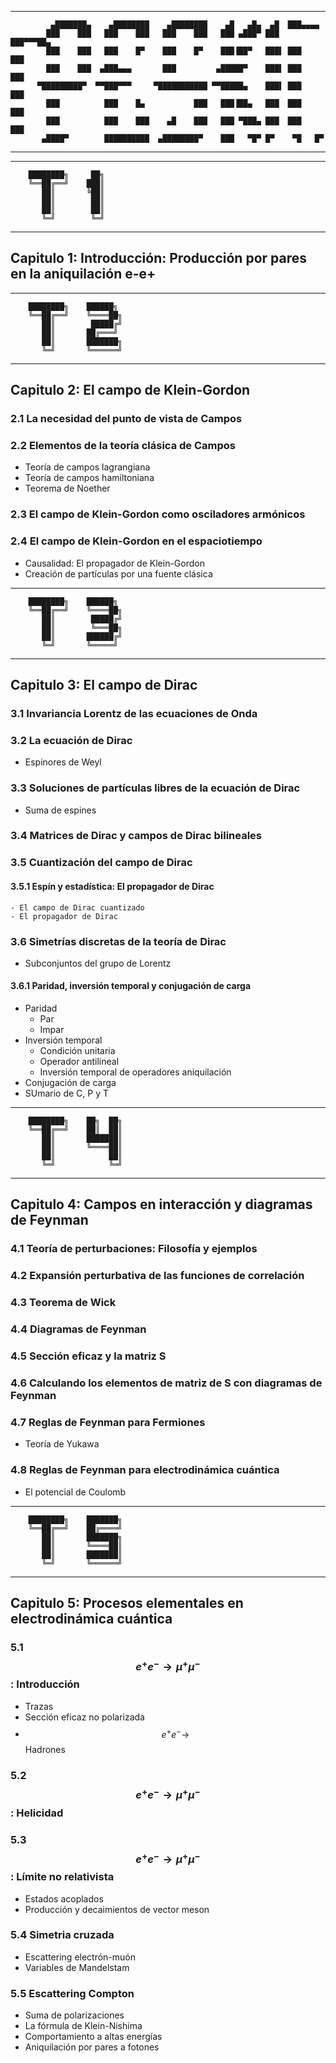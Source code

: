 
--------------------


             ▄███████▄    ▄████████    ▄████████    ▄█   ▄█▄  ▄█  ███▄▄▄▄
            ███    ███   ███    ███   ███    ███   ███ ▄███▀ ███  ███▀▀▀██▄
            ███    ███   ███    █▀    ███    █▀    ███▐██▀   ███▌ ███   ███
            ███    ███  ▄███▄▄▄       ███         ▄█████▀    ███▌ ███   ███
          ▀█████████▀  ▀▀███▀▀▀     ▀███████████ ▀▀█████▄    ███▌ ███   ███
            ███          ███    █▄           ███   ███▐██▄   ███  ███   ███
            ███          ███    ███    ▄█    ███   ███ ▀███▄ ███  ███   ███
           ▄████▀        ██████████  ▄████████▀    ███   ▀█▀ █▀    ▀█   █▀


--------------------

--------------------

        ████████╗     ██╗
        ╚══██╔══╝    ███║
           ██║       ╚██║
           ██║        ██║
           ██║        ██║
           ╚═╝        ╚═╝

--------------------

## Capitulo 1: Introducción: Producción por pares en la aniquilación e-e+

--------------------

        ████████╗    ██████╗
        ╚══██╔══╝    ╚════██╗
           ██║        █████╔╝
           ██║       ██╔═══╝
           ██║       ███████╗
           ╚═╝       ╚══════╝

--------------------

## Capitulo 2: El campo de Klein-Gordon

### 2.1 La necesidad del punto de vista de Campos

### 2.2 Elementos de la teoría clásica de Campos

- Teoría de campos lagrangiana
- Teoría de campos hamiltoniana
- Teorema de Noether

### 2.3 El campo de Klein-Gordon como osciladores armónicos

### 2.4 El campo de Klein-Gordon en el espaciotiempo

- Causalidad: El propagador de Klein-Gordon
- Creación de partículas por una fuente clásica

--------------------

        ████████╗    ██████╗
        ╚══██╔══╝    ╚════██╗
           ██║        █████╔╝
           ██║        ╚═══██╗
           ██║       ██████╔╝
           ╚═╝       ╚═════╝

--------------------

## Capitulo 3: El campo de Dirac

### 3.1 Invariancia Lorentz de las ecuaciones de Onda

### 3.2 La ecuación de Dirac

- Espinores de Weyl

### 3.3 Soluciones de partículas libres de la ecuación de Dirac

- Suma de espines

### 3.4 Matrices de Dirac y campos de Dirac bilineales

### 3.5 Cuantización del campo de Dirac

#### 3.5.1 Espín y estadística: El propagador de Dirac

	- El campo de Dirac cuantizado
	- El propagador de Dirac

### 3.6 Simetrías discretas de la teoría de Dirac

- Subconjuntos del grupo de Lorentz

#### 3.6.1 Paridad, inversión temporal y conjugación de carga

- Paridad
	- Par
	- Impar
- Inversión temporal
	- Condición unitaria
	- Operador antilineal
	- Inversión temporal de operadores aniquilación
- Conjugación de carga
- SUmario de C, P y T

--------------------

        ████████╗    ██╗  ██╗
        ╚══██╔══╝    ██║  ██║
           ██║       ███████║
           ██║       ╚════██║
           ██║            ██║
           ╚═╝            ╚═╝

--------------------

## Capitulo 4: Campos en interacción y diagramas de Feynman

### 4.1 Teoría de perturbaciones: Filosofía y ejemplos

### 4.2 Expansión perturbativa de las funciones de correlación

### 4.3 Teorema de Wick

### 4.4 Diagramas de Feynman

### 4.5 Sección eficaz y la matriz S

### 4.6 Calculando los elementos de matriz de S con diagramas de Feynman

### 4.7 Reglas de Feynman para Fermiones

- Teoría de Yukawa

### 4.8 Reglas de Feynman para electrodinámica cuántica

- El potencial de Coulomb

--------------------

        ████████╗    ███████╗
        ╚══██╔══╝    ██╔════╝
           ██║       ███████╗
           ██║       ╚════██║
           ██║       ███████║
           ╚═╝       ╚══════╝

--------------------

## Capitulo 5: Procesos elementales en electrodinámica cuántica

### 5.1 $$e^+ e^- \rightarrow \mu^+ \mu^-$$: Introducción

- Trazas
- Sección eficaz no polarizada
- $$e^+ e^- \rightarrow$$ Hadrones

### 5.2 $$e^+ e^- \rightarrow \mu^+ \mu^-$$: Helicidad

### 5.3 $$e^+ e^- \rightarrow \mu^+ \mu^-$$: Límite no relativista

- Estados acoplados
- Producción y decaimientos de vector meson

### 5.4 Simetria cruzada

- Escattering electrón-muón
- Variables de Mandelstam

### 5.5 Escattering Compton

- Suma de polarizaciones
- La fórmula de Klein-Nishima
- Comportamiento a altas energías
- Aniquilación por pares a fotones
